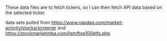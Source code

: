 These data files are to fetch tickers, so I can then fetch API data based on the selected ticker.

data sets pulled from 
https://www.nasdaq.com/market-activity/stocks/screener and
https://stockmarketmba.com/listoftop100etfs.php

